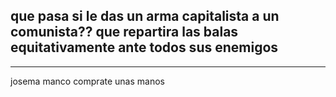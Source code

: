 que pasa si le das un arma capitalista a un comunista??
que repartira las balas equitativamente ante todos sus enemigos
---------------------------------------------------------------
---------------------------------------------------------------
josema manco comprate unas manos
